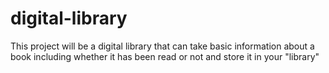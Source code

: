 # digital-library
This project will be a digital library that can take basic information about a book including whether it has been read or not and store it in your "library"
